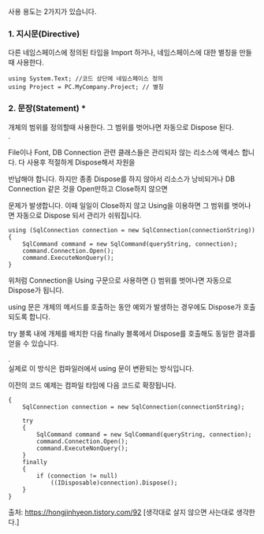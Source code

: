 사용 용도는 2가지가 있습니다.



### 1. 지시문(Directive)



다른 네임스페이스에 정의된 타입을 Import 하거나, 네임스페이스에 대한 별칭을 만들때 사용한다.


```
using System.Text; //코드 상단에 네임스페이스 정의
using Project = PC.MyCompany.Project; // 별칭
```



### 2. 문장(Statement) *



개체의 범위를 정의할때 사용한다. 그 범위를 벗어나면 자동으로 Dispose 된다.   
.         

File이나 Font, DB Connection 관련 클래스들은 관리되자 않는 리소스에 액세스 합니다. 다 사용후 적절하게 Dispose해서 자원을

반납해야 합니다. 하지만 종종 Dispose를 하지 않아서 리소스가 낭비되거나 DB Connection 같은 것을 Open만하고 Close하지 않으면

문제가 발생합니다. 이때 일일이 Close하지 않고 Using을 이용하면 그 범위를 벗어나면 자동으로 Dispose 되서 관리가 쉬워집니다.

```
using (SqlConnection connection = new SqlConnection(connectionString))
{
    SqlCommand command = new SqlCommand(queryString, connection);
    command.Connection.Open();
    command.ExecuteNonQuery();
}
```


위처럼 Connection을 Using 구문으로 사용하면 {} 범위를 벗어나면 자동으로 Dispose가 됩니다.

using 문은 개체의 메서드를 호출하는 동안 예외가 발생하는 경우에도 Dispose가 호출되도록 합니다. 

try 블록 내에 개체를 배치한 다음 finally 블록에서 Dispose를 호출해도 동일한 결과를 얻을 수 있습니다.    
   

.      
실제로 이 방식은 컴파일러에서 using 문이 변환되는 방식입니다.

이전의 코드 예제는 컴파일 타임에 다음 코드로 확장됩니다. 
```
{
    SqlConnection connection = new SqlConnection(connectionString);
 
    try 
    {            
        SqlCommand command = new SqlCommand(queryString, connection);
        command.Connection.Open();
        command.ExecuteNonQuery(); 
    }
    finally
    {
        if (connection != null)
            ((IDisposable)connection).Dispose();
    }
}
```

출처: https://hongjinhyeon.tistory.com/92 [생각대로 살지 않으면 사는대로 생각한다.]
